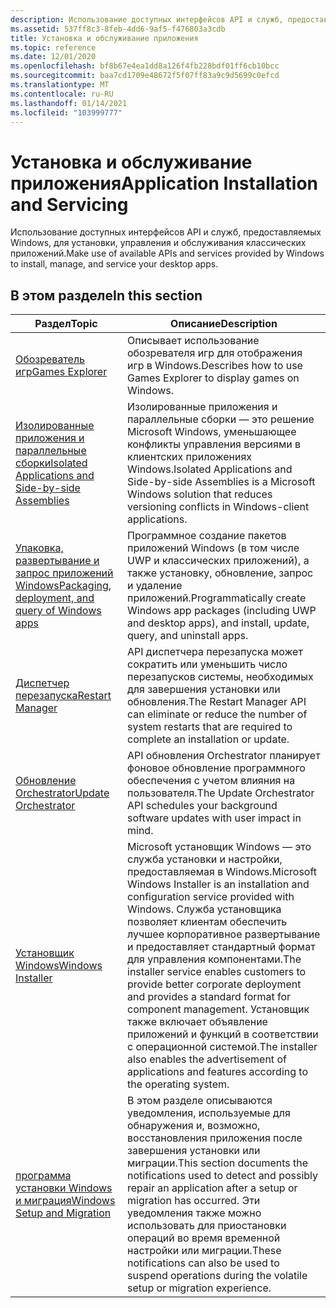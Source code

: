 ```yaml
---
description: Использование доступных интерфейсов API и служб, предоставляемых Windows, для установки, управления и обслуживания классических приложений.
ms.assetid: 537ff8c3-8feb-4dd6-9af5-f476803a3cdb
title: Установка и обслуживание приложения
ms.topic: reference
ms.date: 12/01/2020
ms.openlocfilehash: bf8b67e4ea1dd8a126f4fb228bdf01ff6cb10bcc
ms.sourcegitcommit: baa7cd1709e48672f5f07ff83a9c9d5699c0efcd
ms.translationtype: MT
ms.contentlocale: ru-RU
ms.lasthandoff: 01/14/2021
ms.locfileid: "103999777"
---
```

# <a name="application-installation-and-servicing"></a><span data-ttu-id="0af06-103">Установка и обслуживание приложения</span><span class="sxs-lookup"><span data-stu-id="0af06-103">Application Installation and Servicing</span></span>

<span data-ttu-id="0af06-104">Использование доступных интерфейсов API и служб, предоставляемых Windows, для установки, управления и обслуживания классических приложений.</span><span class="sxs-lookup"><span data-stu-id="0af06-104">Make use of available APIs and services provided by Windows to install, manage, and service your desktop apps.</span></span>

## <a name="in-this-section"></a><span data-ttu-id="0af06-105">В этом разделе</span><span class="sxs-lookup"><span data-stu-id="0af06-105">In this section</span></span>



| <span data-ttu-id="0af06-106">Раздел</span><span class="sxs-lookup"><span data-stu-id="0af06-106">Topic</span></span> | <span data-ttu-id="0af06-107">Описание</span><span class="sxs-lookup"><span data-stu-id="0af06-107">Description</span></span> |
| --- | --- |
| <span data-ttu-id="0af06-108">[Обозреватель игр](/previous-versions/windows/desktop/legacy/hh437965(v=vs.85))</span><span class="sxs-lookup"><span data-stu-id="0af06-108">[Games Explorer](/previous-versions/windows/desktop/legacy/hh437965(v=vs.85))</span></span> | <span data-ttu-id="0af06-109">Описывает использование обозревателя игр для отображения игр в Windows.</span><span class="sxs-lookup"><span data-stu-id="0af06-109">Describes how to use Games Explorer to display games on Windows.</span></span> |
| [<span data-ttu-id="0af06-110">Изолированные приложения и параллельные сборки</span><span class="sxs-lookup"><span data-stu-id="0af06-110">Isolated Applications and Side-by-side Assemblies</span></span>](/windows/desktop/SbsCs/isolated-applications-and-side-by-side-assemblies-portal) | <span data-ttu-id="0af06-111">Изолированные приложения и параллельные сборки — это решение Microsoft Windows, уменьшающее конфликты управления версиями в клиентских приложениях Windows.</span><span class="sxs-lookup"><span data-stu-id="0af06-111">Isolated Applications and Side-by-side Assemblies is a Microsoft Windows solution that reduces versioning conflicts in Windows-client applications.</span></span> |
| [<span data-ttu-id="0af06-112">Упаковка, развертывание и запрос приложений Windows</span><span class="sxs-lookup"><span data-stu-id="0af06-112">Packaging, deployment, and query of Windows apps</span></span>](/windows/desktop/appxpkg/appx-portal) | <span data-ttu-id="0af06-113">Программное создание пакетов приложений Windows (в том числе UWP и классических приложений), а также установку, обновление, запрос и удаление приложений.</span><span class="sxs-lookup"><span data-stu-id="0af06-113">Programmatically create Windows app packages (including UWP and desktop apps), and install, update, query, and uninstall apps.</span></span> |
| [<span data-ttu-id="0af06-114">Диспетчер перезапуска</span><span class="sxs-lookup"><span data-stu-id="0af06-114">Restart Manager</span></span>](/windows/desktop/RstMgr/restart-manager-portal) | <span data-ttu-id="0af06-115">API диспетчера перезапуска может сократить или уменьшить число перезапусков системы, необходимых для завершения установки или обновления.</span><span class="sxs-lookup"><span data-stu-id="0af06-115">The Restart Manager API can eliminate or reduce the number of system restarts that are required to complete an installation or update.</span></span> |
| [<span data-ttu-id="0af06-116">Обновление Orchestrator</span><span class="sxs-lookup"><span data-stu-id="0af06-116">Update Orchestrator</span></span>](./updateorchestrator/index.md) | <span data-ttu-id="0af06-117">API обновления Orchestrator планирует фоновое обновление программного обеспечения с учетом влияния на пользователя.</span><span class="sxs-lookup"><span data-stu-id="0af06-117">The Update Orchestrator API schedules your background software updates with user impact in mind.</span></span> | 
| [<span data-ttu-id="0af06-118">Установщик Windows</span><span class="sxs-lookup"><span data-stu-id="0af06-118">Windows Installer</span></span>](/windows/desktop/Msi/windows-installer-portal) | <span data-ttu-id="0af06-119">Microsoft установщик Windows — это служба установки и настройки, предоставляемая в Windows.</span><span class="sxs-lookup"><span data-stu-id="0af06-119">Microsoft Windows Installer is an installation and configuration service provided with Windows.</span></span> <span data-ttu-id="0af06-120">Служба установщика позволяет клиентам обеспечить лучшее корпоративное развертывание и предоставляет стандартный формат для управления компонентами.</span><span class="sxs-lookup"><span data-stu-id="0af06-120">The installer service enables customers to provide better corporate deployment and provides a standard format for component management.</span></span> <span data-ttu-id="0af06-121">Установщик также включает объявление приложений и функций в соответствии с операционной системой.</span><span class="sxs-lookup"><span data-stu-id="0af06-121">The installer also enables the advertisement of applications and features according to the operating system.</span></span> |
| [<span data-ttu-id="0af06-122">программа установки Windows и миграция</span><span class="sxs-lookup"><span data-stu-id="0af06-122">Windows Setup and Migration</span></span>](/previous-versions/windows/desktop/wnf/windows-setup-and-migration-portal) | <span data-ttu-id="0af06-123">В этом разделе описываются уведомления, используемые для обнаружения и, возможно, восстановления приложения после завершения установки или миграции.</span><span class="sxs-lookup"><span data-stu-id="0af06-123">This section documents the notifications used to detect and possibly repair an application after a setup or migration has occurred.</span></span> <span data-ttu-id="0af06-124">Эти уведомления также можно использовать для приостановки операций во время временной настройки или миграции.</span><span class="sxs-lookup"><span data-stu-id="0af06-124">These notifications can also be used to suspend operations during the volatile setup or migration experience.</span></span> |



 

 

